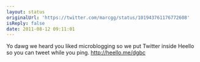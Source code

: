 ```yaml
---
layout: status
originalUrl: 'https://twitter.com/marcgg/status/101943761176772608'
isReply: false
date: 2011-08-12 09:11:01
---
```


Yo dawg we heard you liked microblogging so we put Twitter inside Heello so you can tweet while you ping. http://heello.me/dgbc
